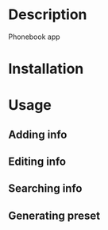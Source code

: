 # Description
Phonebook app

# Installation

# Usage
## Adding info

## Editing info

## Searching info

## Generating preset